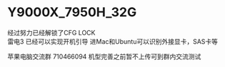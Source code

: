 # Y9000X_7950H_32G

经过努力已经解锁了CFG LOCK  
雷电3 已经可以实现开机引导 进Mac和Ubuntu可以识别外接显卡，SAS卡等



苹果电脑交流群 710466094 机型完善之前暂不上传可到群内交流测试
